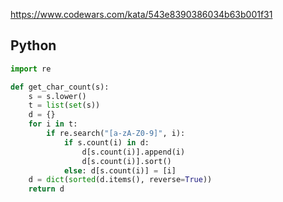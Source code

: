 https://www.codewars.com/kata/543e8390386034b63b001f31

## Python
```python
import re

def get_char_count(s):
    s = s.lower()
    t = list(set(s))
    d = {}
    for i in t:
        if re.search("[a-zA-Z0-9]", i):
            if s.count(i) in d:
                d[s.count(i)].append(i)
                d[s.count(i)].sort()
            else: d[s.count(i)] = [i]
    d = dict(sorted(d.items(), reverse=True))
    return d
```